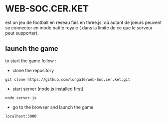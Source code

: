 # WEB-SOC.CER.KET
est un jeu de football en reseau fais en three.js, où autant de joeurs peuvent se connecter en mode battle royale ( dans la limite de ce que le serveur peut supporter).

## launch the game
to start the game follow :
- clone the repository 
``` text
git clone https://github.com/longa16/web-Soc.cer.ket.git
```
- start server (node.js installed first)
``` text
node server.js
```
- go to the browser and launch the game 
``` text
localhost:3000
``` 
